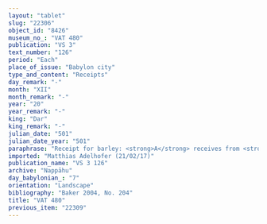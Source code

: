 ```yaml
---
layout: "tablet"
slug: "22306"
object_id: "8426"
museum_no_: "VAT 480"
publication: "VS 3"
text_number: "126"
period: "Each"
place_of_issue: "Babylon city"
type_and_content: "Receipts"
day_remark: "-"
month: "XII"
month_remark: "-"
year: "20"
year_remark: "-"
king: "Dar"
king_remark: "-"
julian_date: "501"
julian_date_year: "501"
paraphrase: "Receipt for barley: <strong>A</strong> receives from <strong>C</strong> on orders (<em>ina qību</em>) of <strong>B</strong> 18;1.4 kor of barley. This barley is of the bow-obligation of <strong>B</strong> which was given to <strong>C</strong>. Further, a promissory note (<em>u</em>ˀ<em>iltu</em>) was drawn up against <strong>C</strong> to the effect of him having to register (<em>izuzzu</em> &Scaron;) it in the writing board (<em>lēˀu</em>) of Bēl and give (proof of) it to <strong>D</strong>. Addendum: The barley of <strong>E</strong> owed by [an illegible party] is paid. 8 witnesses and the scribe (Lī&scaron;iru/Bazūzu).<br /> &nbsp;<br /> <strong>A </strong>= [...]/Niqūdu;<strong> B </strong>= Ubāru/Nādin//&Scaron;ang&ucirc;-I&scaron;tar-Bābili; <strong>C</strong>&nbsp;= Nab&ucirc;-aplu-iddin/Erība-Ea//&Scaron;ang&ucirc;-Nab&ucirc;; <strong>D</strong> = Nab&ucirc;-bullissu/Ubāru//&Scaron;ang&ucirc;-I&scaron;tar-Bābili; <strong>E</strong> = Arad-Madānu<br /> &nbsp;"
imported: "Matthias Adelhofer (21/02/17)"
publication_name: "VS 3 126"
archive: "Nappāhu"
day_babylonian_: "7"
orientation: "Landscape"
bibliography: "Baker 2004, No. 204"
title: "VAT 480"
previous_item: "22309"
---
```

